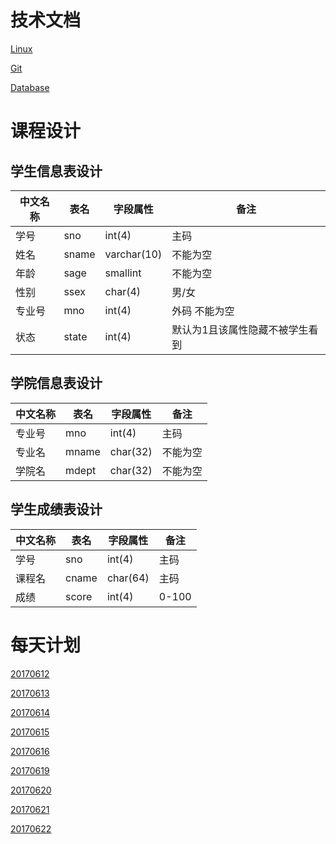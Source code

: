 # 技术文档

[Linux](./Linux.md)

[Git](./Git.md)

[Database](./Database.md)

# 课程设计


## 学生信息表设计
| 中文名称 | 表名 | 字段属性 | 备注 |
|---------|-----|---------|------|
| 学号 | sno | int(4) | 主码 |
| 姓名 | sname | varchar(10) | 不能为空 |
| 年龄 | sage | smallint | 不能为空 |
| 性别 | ssex | char(4) | 男/女 |
| 专业号 | mno | int(4)| 外码 不能为空 |
| 状态 | state | int(4)| 默认为1且该属性隐藏不被学生看到 |


## 学院信息表设计
| 中文名称 | 表名 | 字段属性 | 备注 |
|---------|-----|---------|------|
| 专业号 | mno | int(4) | 主码 |
| 专业名 | mname | char(32) | 不能为空 |
| 学院名 | mdept | char(32) | 不能为空 |


## 学生成绩表设计
| 中文名称 | 表名 | 字段属性 | 备注 |
|---------|-----|---------|------|
| 学号 | sno | int(4) | 主码 |
| 课程名 | cname | char(64) | 主码 |
| 成绩 | score | int(4) | 0-100 |


# 每天计划

[20170612](./20170612.md)

[20170613](./20170613.md)

[20170614](./20170614.md)

[20170615](./20170615.md)

[20170616](./20170616.md)

[20170619](./20170619.md)

[20170620](./20170620.md)

[20170621](./20170621.md)

[20170622](./20170622.md)
